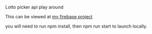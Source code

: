 Lotto picker api play around

This can be viewed at [my firebase project](https://thoash-lottopicker.firebaseapp.com)


you will need to run npm install, then npm run start to launch locally.